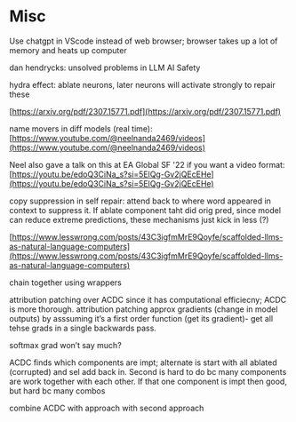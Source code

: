 # Misc

Use chatgpt in VScode instead of web browser; browser takes up a lot of memory and heats up computer

dan hendrycks: unsolved problems in LLM AI Safety

hydra effect: ablate neurons, later neurons will activate strongly to repair these

[https://arxiv.org/pdf/2307.15771.pdf](https://arxiv.org/pdf/2307.15771.pdf)

name movers in diff models (real time): [https://www.youtube.com/@neelnanda2469/videos](https://www.youtube.com/@neelnanda2469/videos)

Neel also gave a talk on this at EA Global SF '22 if you want a video format: [https://youtu.be/edoQ3CiNa_s?si=5ElQg-Gv2jQEcEHe](https://youtu.be/edoQ3CiNa_s?si=5ElQg-Gv2jQEcEHe)

copy suppression in self repair: attend back to where word appeared in context to suppress it. If ablate component taht did orig pred, since model can reduce extreme predictions, these mechanisms just kick in less (?)

[https://www.lesswrong.com/posts/43C3igfmMrE9Qoyfe/scaffolded-llms-as-natural-language-computers](https://www.lesswrong.com/posts/43C3igfmMrE9Qoyfe/scaffolded-llms-as-natural-language-computers)

chain together using wrappers

attribution patching over ACDC since it has computational efficiecny; ACDC is more thorough. attribution patching approx gradients (change in model outputs) by asssuming it’s a first order function (get its gradient)- get all tehse grads in a single backwards pass.

softmax grad won’t say much?

ACDC finds which components are impt; alternate is start with all ablated (corrupted) and sel add back in. Second is hard to do bc many components are work together with each other. If that one component is impt then good, but hard bc many combos 

combine ACDC with approach with second approach